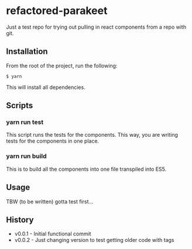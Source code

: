 # refactored-parakeet

Just a test repo for trying out pulling in react components from a repo with git.

## Installation

From the root of the project, run the following: 

`$ yarn`
 
This will install all dependencies.

## Scripts

### yarn run test

This script runs the tests for the components. This way, you are writing tests for the components in one place.

### yarn run build

This is to build all the components into one file transpiled into ES5.
    
## Usage

TBW (to be written) gotta test first...
    
## History

 * v0.0.1 - Initial functional commit
 * v0.0.2 - Just changing version to test getting older code with tags

